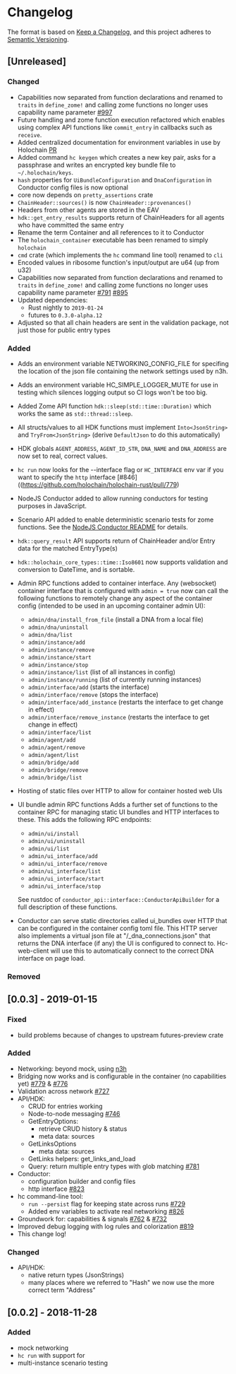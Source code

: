 # Changelog
The format is based on [Keep a Changelog](https://keepachangelog.com/en/1.0.0/),
and this project adheres to [Semantic Versioning](https://semver.org/spec/v2.0.0.html).

## [Unreleased]
### Changed
- Capabilities now separated from function declarations and renamed to `traits` in `define_zome!` and calling zome functions no longer uses capability name parameter [#997](https://github.com/holochain/holochain-rust/pull/895)
- Future handling and zome function execution refactored which enables using complex API functions like `commit_entry` in callbacks such as `receive`.
- Added centralized documentation for environment variables in use by Holochain [PR](https://github.com/holochain/holochain-rust/pull/990)
- Added command `hc keygen` which creates a new key pair, asks for a passphrase and writes an encrypted key bundle file to `~/.holochain/keys`.
- `hash` properties for `UiBundleConfiguration` and `DnaConfiguration` in Conductor config files is now optional
- core now depends on `pretty_assertions` crate
- `ChainHeader::sources()` is now `ChainHeader::provenances()`
- Headers from other agents are stored in the EAV
- `hdk::get_entry_results` supports return of ChainHeaders for all agents who have committed the same entry
- Rename the term Container and all references to it to Conductor
- The `holochain_container` executable has been renamed to simply `holochain`
- `cmd` crate (which implements the `hc` command line tool) renamed to `cli`
- Encoded values in ribosome function's input/output are u64 (up from u32)
- Capabilities now separated from function declarations and renamed to `traits` in `define_zome!` and calling zome functions no longer uses capability name parameter [#791](https://github.com/holochain/holochain-rust/pull/779) [#895](https://github.com/holochain/holochain-rust/pull/895)
- Updated dependencies:
  * Rust nightly to `2019-01-24`
  * futures to `0.3.0-alpha.12`
- Adjusted so that all chain headers are sent in the validation package, not just those for public entry types
### Added
- Adds an environment variable NETWORKING_CONFIG_FILE for specifing the location of the json file containing the network settings used by n3h.
- Adds an environment variable HC_SIMPLE_LOGGER_MUTE for use in testing which silences logging output so CI logs won't be too big.
- Added Zome API function `hdk::sleep(std::time::Duration)` which works the same as `std::thread::sleep`.
- All structs/values to all HDK functions must implement `Into<JsonString>` and `TryFrom<JsonString>` (derive `DefaultJson` to do this automatically)
- HDK globals `AGENT_ADDRESS`, `AGENT_ID_STR`, `DNA_NAME` and `DNA_ADDRESS` are now set to real, correct values.
- `hc run` now looks for the --interface flag or `HC_INTERFACE` env var if you want to specify the `http` interface [#846]((https://github.com/holochain/holochain-rust/pull/779)
- NodeJS Conductor added to allow running conductors for testing purposes in JavaScript.
- Scenario API added to enable deterministic scenario tests for zome functions. See the [NodeJS Conductor README](nodejs_conductor/README.md) for details.
- `hdk::query_result` API supports return of ChainHeader and/or Entry data for the matched EntryType(s)
- `hdk::holochain_core_types::time::Iso8601` now supports validation and conversion to DateTime, and is sortable.
- Admin RPC functions added to container interface. Any (websocket) container interface that is configured with
  `admin = true`  now can call the following functions to remotely change any aspect of the container config
  (intended to be used in an upcoming container admin UI):
  * `admin/dna/install_from_file` (install a DNA from a local file)
  * `admin/dna/uninstall`
  * `admin/dna/list`
  * `admin/instance/add`
  * `admin/instance/remove`
  * `admin/instance/start`
  * `admin/instance/stop`
  * `admin/instance/list` (list of all instances in config)
  * `admin/instance/running` (list of currently running instances)
  * `admin/interface/add` (starts the interface)
  * `admin/interface/remove` (stops the interface)
  * `admin/interface/add_instance` (restarts the interface to get change in effect)
  * `admin/interface/remove_instance` (restarts the interface to get change in effect)
  * `admin/interface/list`
  * `admin/agent/add`
  * `admin/agent/remove`
  * `admin/agent/list`
  * `admin/bridge/add`
  * `admin/bridge/remove`
  * `admin/bridge/list`

- Hosting of static files over HTTP to allow for container hosted web UIs
- UI bundle admin RPC functions
   Adds a further set of functions to the container RPC for managing
   static UI bundles and HTTP interfaces to these.
   This adds the following RPC endpoints:

   * `admin/ui/install`
   * `admin/ui/uninstall`
   * `admin/ui/list`
   * `admin/ui_interface/add`
   * `admin/ui_interface/remove`
   * `admin/ui_interface/list`
   * `admin/ui_interface/start`
   * `admin/ui_interface/stop`

  See rustdoc of `conductor_api::interface::ConductorApiBuilder` for a full description of these functions.
- Conductor can serve static directories called ui_bundles over HTTP that can be configured in the container config toml file. This HTTP server also implements a virtual json file at "/_dna_connections.json" that returns the DNA interface (if any) the UI is configured to connect to. Hc-web-client will use this to automatically connect to the correct DNA interface on page load.

### Removed

## [0.0.3] - 2019-01-15
### Fixed
- build problems because of changes to upstream futures-preview crate
### Added
- Networking: beyond mock, using [n3h](https://github.com/holochain/n3h)
- Bridging now works and is configurable in the container (no capabilities yet) [#779](https://github.com/holochain/holochain-rust/pull/779) & [#776](https://github.com/holochain/holochain-rust/pull/776)
- Validation across network [#727](https://github.com/holochain/holochain-rust/pull/727)
- API/HDK:
    - CRUD for entries working
    - Node-to-node messaging [#746](https://github.com/holochain/holochain-rust/pull/746)
    - GetEntryOptions:
        - retrieve CRUD history & status
        - meta data: sources
    - GetLinksOptions
        - meta data: sources
    - GetLinks helpers: get_links_and_load
    - Query: return multiple entry types with glob matching [#781](https://github.com/holochain/holochain-rust/pull/781)
- Conductor:
    - configuration builder and config files
    - http interface [#823](https://github.com/holochain/holochain-rust/pull/823)
- hc command-line tool:
    - `run --persist` flag for keeping state across runs [#729](https://github.com/holochain/holochain-rust/pull/729/files)
    - Added env variables to activate real networking [#826](https://github.com/holochain/holochain-rust/pull/826)
- Groundwork for: capabilities & signals [#762](https://github.com/holochain/holochain-rust/pull/826) & [#732](https://github.com/holochain/holochain-rust/pull/732)
- Improved debug logging with log rules and colorization [#819](https://github.com/holochain/holochain-rust/pull/819)
- This change log!

### Changed
- API/HDK:
    - native return types (JsonStrings)
    - many places where we referred to "Hash" we now use the more correct term "Address"

## [0.0.2] - 2018-11-28
### Added
- mock networking
- `hc run` with support for
- multi-instance scenario testing
